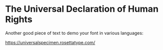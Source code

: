 # The Universal Declaration of Human Rights

Another good piece of text to demo your font in various languages:

https://universalspecimen.rosettatype.com/

